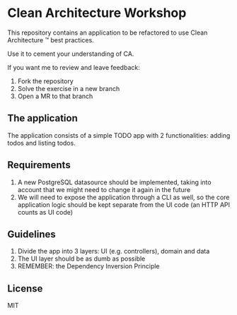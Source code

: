 # Clean Architecture Workshop

This repository contains an application to be refactored to use Clean
Architecture ™️ best practices.

Use it to cement your understanding of CA.

If you want me to review and leave feedback:

1. Fork the repository
2. Solve the exercise in a new branch
3. Open a MR to that branch

## The application

The application consists of a simple TODO app with 2 functionalities: adding
todos and listing todos.

## Requirements

1. A new PostgreSQL datasource should be implemented, taking into account that
   we might need to change it again in the future
2. We will need to expose the application through a CLI as well, so the core
   application logic should be kept separate from the UI code (an HTTP API
   counts as UI code)

## Guidelines

1. Divide the app into 3 layers: UI (e.g. controllers), domain and data
2. The UI layer should be as dumb as possible
3. REMEMBER: the Dependency Inversion Principle

## License
MIT
